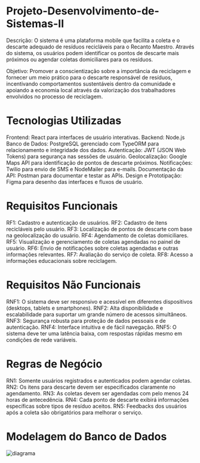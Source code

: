 # Projeto-Desenvolvimento-de-Sistemas-II

Descrição: O sistema é uma plataforma mobile que facilita a coleta e o descarte adequado de resíduos recicláveis para o Recanto Maestro. Através do sistema, os usuários podem identificar os pontos de descarte mais próximos ou agendar coletas domiciliares para os resíduos.

Objetivo: Promover a conscientização sobre a importância da reciclagem e fornecer um meio prático para o descarte responsável de resíduos, incentivando comportamentos sustentáveis dentro da comunidade e apoiando a economia local através da valorização dos trabalhadores envolvidos no processo de reciclagem.

# Tecnologias Utilizadas

Frontend: React para interfaces de usuário interativas.
Backend: Node.js
Banco de Dados: PostgreSQL gerenciado com TypeORM para relacionamento e integridade dos dados.
Autenticação: JWT (JSON Web Tokens) para segurança nas sessões de usuário.
Geolocalização: Google Maps API para identificação de pontos de descarte próximos.
Notificações: Twilio para envio de SMS e NodeMailer para e-mails.
Documentação da API: Postman para documentar e testar as APIs.
Design e Prototipação: Figma para desenho das interfaces e fluxos de usuário.


# Requisitos Funcionais

RF1: Cadastro e autenticação de usuários.
RF2: Cadastro de itens recicláveis pelo usuário.
RF3: Localização de pontos de descarte com base na geolocalização do usuário.
RF4: Agendamento de coletas domiciliares.
RF5: Visualização e gerenciamento de coletas agendadas no painel de usuário.
RF6: Envio de notificações sobre coletas agendadas e outras informações relevantes.
RF7: Avaliação do serviço de coleta.
RF8: Acesso a informações educacionais sobre reciclagem.


# Requisitos Não Funcionais

RNF1: O sistema deve ser responsivo e acessível em diferentes dispositivos (desktops, tablets e smartphones).
RNF2: Alta disponibilidade e escalabilidade para suportar um grande número de acessos simultâneos.
RNF3: Segurança robusta para proteção de dados pessoais e de autenticação.
RNF4: Interface intuitiva e de fácil navegação.
RNF5: O sistema deve ter uma latência baixa, com respostas rápidas mesmo em condições de rede variáveis.


# Regras de Negócio

RN1: Somente usuários registrados e autenticados podem agendar coletas.
RN2: Os itens para descarte devem ser especificados claramente no agendamento.
RN3: As coletas devem ser agendadas com pelo menos 24 horas de antecedência.
RN4: Cada ponto de descarte exibirá informações específicas sobre tipos de resíduo aceitos.
RN5: Feedbacks dos usuários após a coleta são obrigatórios para melhorar o serviço.


# Modelagem do Banco de Dados

![diagrama](https://github.com/user-attachments/assets/16fb171d-5818-4968-a357-9ca91dbac54f)



